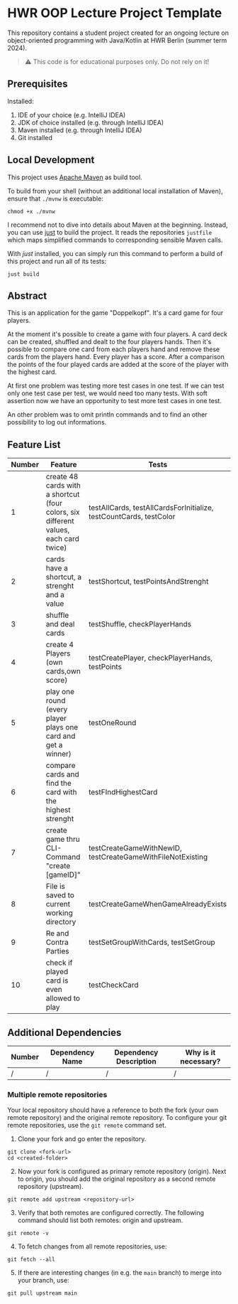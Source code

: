 # HWR OOP Lecture Project Template

This repository contains a student project created for an ongoing lecture on object-oriented
programming with Java/Kotlin at HWR Berlin (summer term 2024).

> :warning: This code is for educational purposes only. Do not rely on it!

## Prerequisites

Installed:

1. IDE of your choice (e.g. IntelliJ IDEA)
2. JDK of choice installed (e.g. through IntelliJ IDEA)
3. Maven installed (e.g. through IntelliJ IDEA)
4. Git installed

## Local Development

This project uses [Apache Maven][maven] as build tool.

To build from your shell (without an additional local installation of Maven), ensure that `./mvnw`
is executable:

```
chmod +x ./mvnw
```

I recommend not to dive into details about Maven at the beginning.
Instead, you can use [just][just] to build the project.
It reads the repositories `justfile` which maps simplified commands to corresponding sensible Maven
calls.

With _just_ installed, you can simply run this command to perform a build of this project and run
all of its tests:

```
just build
```

## Abstract

This is an application for the game "Doppelkopf". It's a card game for four players.

At the moment it's possible to create a game with four players. A card deck can be created, shuffled and dealt to the
four players hands. Then it's possible to compare one card from each players hand and remove these cards from the
players hand. Every player has a score. After a comparison the points of the four played cards are added at the score of
the player with the highest card.

At first one problem was testing more test cases in one test. If we can test only one test case per test, we would need
too many tests. With soft assertion now we have an opportunity to test more test cases in one test.

An other problem was to omit println commands and to find an other possibility to log out informations.

## Feature List

| Number | Feature                                                                              | Tests                                                              |
|--------|--------------------------------------------------------------------------------------|--------------------------------------------------------------------|
| 1      | create 48 cards with a shortcut (four colors, six different values, each card twice) | testAllCards, testAllCardsForInitialize, testCountCards, testColor |
| 2      | cards have a shortcut, a strenght and a value                                        | testShortcut, testPointsAndStrenght                                | 
| 3      | shuffle and deal cards                                                               | testShuffle, checkPlayerHands                                      |
| 4      | create 4 Players (own cards,own score)                                               | testCreatePlayer, checkPlayerHands, testPoints                     |
| 5      | play one round (every player plays one card and get a winner)                        | testOneRound                                                       | 
| 6      | compare cards and find the card with the highest strenght                            | testFIndHighestCard                                                |
| 7      | create game thru CLI-Command "create [gameID]"                                       | testCreateGameWithNewID, testCreateGameWithFileNotExisting         |  
| 8      | File is saved to current working directory                                           | testCreateGameWhenGameAlreadyExists                                | 
| 9      | Re and Contra Parties                                                                | testSetGroupWithCards, testSetGroup                                |
| 10     | check if played card is even allowed to play                                         | testCheckCard                                                      |

## Additional Dependencies

| Number | Dependency Name | Dependency Description | Why is it necessary? |
|--------|-----------------|------------------------|----------------------|
| /      | /               | /                      | /                    |

### Multiple remote repositories

Your local repository should have a reference to both the fork (your own remote repository)
and the original remote repository.
To configure your git remote repositories, use the `git remote` command set.

1. Clone your fork and go enter the repository.

```
git clone <fork-url>
cd <created-folder>
```

2. Now your fork is configured as primary remote repository (origin).
   Next to origin, you should add the original repository as a second remote repository (upstream).

```
git remote add upstream <repository-url>
```

3. Verify that both remotes are configured correctly.
   The following command should list both remotes: origin and upstream.

```
git remote -v
```

4. To fetch changes from all remote repositories, use:

```
git fetch --all
```

5. If there are interesting changes (in e.g. the `main` branch) to merge into your branch, use:

```
git pull upstream main
```

[maven]: https://maven.apache.org/

[just]: https://github.com/casey/just
